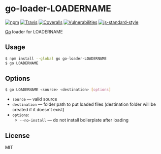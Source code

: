 # go-loader-LOADERNAME

[![npm](https://img.shields.io/npm/v/go-loader-LOADERNAME.svg?style=flat-square)](https://www.npmjs.com/package/go-loader-LOADERNAME)
[![Travis](https://img.shields.io/travis/gocli/go-loader-LOADERNAME.svg?style=flat-square)](https://travis-ci.org/gocli/go-loader-LOADERNAME)
[![Coveralls](https://img.shields.io/coveralls/github/gocli/go-loader-LOADERNAME.svg?style=flat-square)](https://coveralls.io/github/gocli/go-loader-LOADERNAME)
[![Vulnerabilities](https://snyk.io/test/github/gocli/go-loader-LOADERNAME/badge.svg?style=flat-square)](https://snyk.io/test/github/gocli/go-loader-LOADERNAME)
[![js-standard-style](https://img.shields.io/badge/code%20style-standard-green.svg?style=flat-square)](https://github.com/gocli/go-loader-LOADERNAME)

[Go](https://www.npmjs.com/package/go) loader for LOADERNAME

## Usage

```bash
$ npm install --global go go-loader-LOADERNAME
$ go LOADERNAME
```

## Options

```bash
$ go LOADERNAME <source> <destination> [options]
```

- `source` — valid source
- `destination` — folder path to put loaded files (destination folder will be created if it doesn't exist)
- `options`:
  - `--no-install` — do not install boilerplate after loading

## License

MIT

